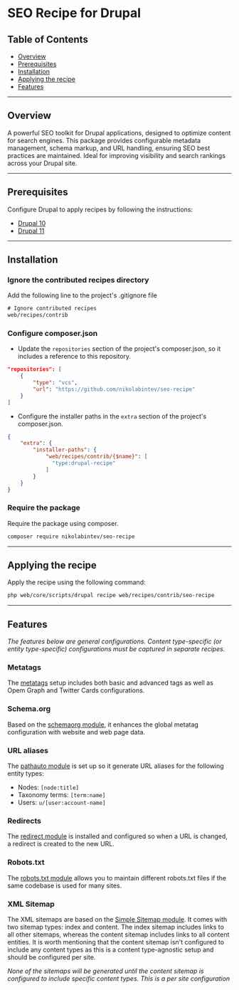 # SEO Recipe for Drupal

## Table of Contents
- [Overview](#overview)
- [Prerequisites](#prerequisites)
- [Installation](#installation)
- [Applying the recipe](#applying-the-recipe)
- [Features](#features)

---

## Overview
A powerful SEO toolkit for Drupal applications, designed to optimize content for search engines. This package provides configurable metadata management, schema markup, and URL handling, ensuring SEO best practices are maintained. Ideal for improving visibility and search rankings across your Drupal site.

---

## Prerequisites
Configure Drupal to apply recipes by following the instructions:
- [Drupal 10](https://git.drupalcode.org/project/distributions_recipes/-/blob/1.0.x/docs/getting_started.md)
- [Drupal 11](https://git.drupalcode.org/project/distributions_recipes/-/blob/1.0.x/docs/getting_started_d11.md)

---

## Installation

### Ignore the contributed recipes directory
Add the following line to the project's .gitignore file

```txt
# Ignore contributed recipes
web/recipes/contrib
```

### Configure composer.json
- Update the `repositories` section of the project's composer.json, so it includes a reference to this repository.
```json
"repositories": [
    {
        "type": "vcs",
        "url": "https://github.com/nikolabintev/seo-recipe"
    }
]
```
- Configure the installer paths in the `extra` section of the project's composer.json.

```json
{
    "extra": {
        "installer-paths": {
            "web/recipes/contrib/{$name}": [
              "type:drupal-recipe"
            ]
        }
    }
}
```

### Require the package
Require the package using composer.
```bash
composer require nikolabintev/seo-recipe
```

---

## Applying the recipe

Apply the recipe using the following command:
```bash
php web/core/scripts/drupal recipe web/recipes/contrib/seo-recipe

```
---

## Features

_The features below are general configurations. Content type-specific (or entity type-specific) configurations must be
captured in separate recipes._

### Metatags
The [metatags](https://www.drupal.org/project/metatag) setup includes both basic and advanced tags as well as Opem Graph and Twitter Cards configurations.

### Schema.org
Based on the [schemaorg module](https://www.drupal.org/project/schemaorg), it enhances the global metatag configuration with website and web page data.

### URL aliases
The [pathauto module](https://www.drupal.org/project/pathauto) is set up so it generate URL aliases for the following entity types:
- Nodes: `[node:title]`
- Taxonomy terms: `[term:name]`
- Users: `u/[user:account-name]`

### Redirects
The [redirect module](https://www.drupal.org/project/redirect) is installed and configured so when a URL is changed, a redirect is created to the new URL.

### Robots.txt
The [robots.txt module](https://www.drupal.org/project/robotstxt) allows you to maintain different robots.txt files if the same codebase is used for many sites.

### XML Sitemap
The XML sitemaps are based on the [Simple Sitemap module](https://www.drupal.org/project/simple_sitemap). It comes with two sitemap types: index and content.
The index sitemap includes links to all other sitemaps, whereas the content sitemap includes links to all content entities. It is worth mentioning that the
content sitemap isn't configured to include any content types as this is a content type-agnostic setup and should be configured per site.

_None of the sitemaps will be generated until the content sitemap is configured to include specific content types. This
is a per site configuration_
